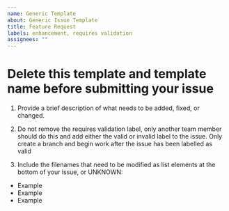 ```yaml
---
name: Generic Template
about: Generic Issue Template
title: Feature Request
labels: enhancement, requires validation
assignees: ""
---
```


# Delete this template and template name before submitting your issue

1. Provide a brief description of what needs to be added, fixed, or changed.

2. Do not remove the requires validation label, only another team member should do this and add either the valid or invalid label to the issue. Only create a branch and begin work after the issue has been labelled as valid

3. Include the filenames that need to be modified as list elements at the bottom of your issue, or UNKNOWN:

-   Example
-   Example
-   Example
